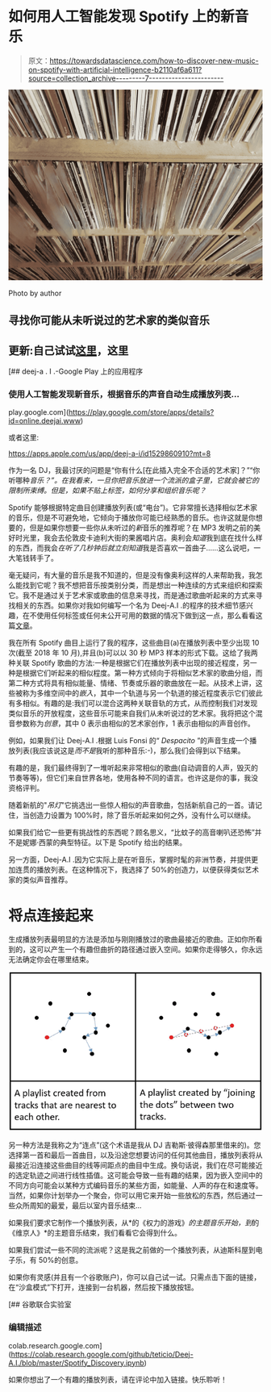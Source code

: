 # 如何用人工智能发现 Spotify 上的新音乐

> 原文：<https://towardsdatascience.com/how-to-discover-new-music-on-spotify-with-artificial-intelligence-b2110af6a611?source=collection_archive---------7----------------------->

![](img/ac66bbc65c3243606c6ea5dcf97d6919.png)

Photo by author

## 寻找你可能从未听说过的艺术家的类似音乐

## 更新:自己试试[这里](https://deej-ai.online)，这里

[](https://play.google.com/store/apps/details?id=online.deejai.www) [## deej-a . I .-Google Play 上的应用程序

### 使用人工智能发现新音乐，根据音乐的声音自动生成播放列表…

play.google.com](https://play.google.com/store/apps/details?id=online.deejai.www) 

或者这里:

https://apps.apple.com/us/app/deej-a-i/id1529860910?mt=8

作为一名 DJ，我最讨厌的问题是“你有什么[在此插入完全不合适的艺术家]？”“你听哪种*音乐？”。在我看来，一旦你把音乐放进一个流派的盒子里，它就会被它的限制所束缚。但是，如果不贴上标签，如何分享和组织音乐呢？*

Spotify 能够根据特定曲目创建播放列表(或“电台”)。它非常擅长选择相似艺术家的音乐，但是不可避免地，它倾向于播放你可能已经熟悉的音乐。也许这就是你想要的，但是如果你想要一些你从未听过的*新*音乐的推荐呢？在 MP3 发明之前的美好时光里，我会去伦敦皮卡迪利大街的果酱唱片店。奥利会*知道*我到底在找什么样的东西，而我会*在听了几秒钟后就立刻知道*我是否喜欢一首曲子……这么说吧，一大笔钱转手了。

毫无疑问，有大量的音乐是我不知道的，但是没有像奥利这样的人来帮助我，我怎么能找到它呢？我不想把音乐按类别分类，而是想出一种连续的方式来组织和探索它。我不是通过关于艺术家或歌曲的信息来寻找，而是通过歌曲听起来的方式来寻找相关的东西。如果你对我如何编写一个名为 Deej-A.I .的程序的技术细节感兴趣，在不使用任何标签或任何未公开可用的数据的情况下做到这一点，那么看看这篇[文章](/create-automatic-playlists-by-using-deep-learning-to-listen-to-the-music-b72836c24ce2)。

我在所有 Spotify 曲目上运行了我的程序，这些曲目(a)在播放列表中至少出现 10 次(截至 2018 年 10 月),并且(b)可以以 30 秒 MP3 样本的形式下载。这给了我两种关联 Spotify 歌曲的方法:一种是根据它们在播放列表中出现的接近程度，另一种是根据它们听起来的相似程度。第一种方式倾向于将相似艺术家的歌曲分组，而第二种方式将具有相似能量、情绪、节奏或乐器的歌曲放在一起。从技术上讲，这些被称为多维空间中的*嵌入*，其中一个轨道与另一个轨道的接近程度表示它们彼此有多相似。有趣的是:我们可以混合这两种关联音轨的方式，从而控制我们对发现类似音乐的开放程度，这些音乐可能来自我们从未听说过的艺术家。我将把这个混音参数称为*创意*，其中 0 表示由相似的艺术家创作，1 表示由相似的声音创作。

例如，如果我们让 Deej-A.I .根据 Luis Fonsi 的“ *Despacito* ”的声音生成一个播放列表(我应该说这是*而不是*我听的那种音乐:-)，那么我们会得到以下结果。

有趣的是，我们最终得到了一堆听起来非常相似的歌曲(自动调音的人声，毁灭的节奏等等)，但它们来自世界各地，使用各种不同的语言。也许这是你的事，我没资格评判。

随着新航的"*吊灯*"它挑选出一些惊人相似的声音歌曲，包括新航自己的一首。请记住，当创造力设置为 100%时，除了音乐听起来如何之外，没有什么可以继续。

如果我们给它一些更有挑战性的东西呢？顾名思义，“比蚊子的高音喇叭还恐怖”并不是妮娜·西蒙的典型特征。以下是 Spotify 给出的结果。

另一方面，Deej-A.I .因为它实际上是在听音乐，掌握时髦的非洲节奏，并提供更加连贯的播放列表。在这种情况下，我选择了 50%的创造力，以便获得类似艺术家的类似声音推荐。

# 将点连接起来

生成播放列表最明显的方法是添加与刚刚播放过的歌曲最接近的歌曲。正如你所看到的，这可以产生一个有趣但曲折的路径通过嵌入空间。如果你走得够久，你永远无法确定你会在哪里结束。

![](img/ce586efbb4e3825d1e709b6712a442b7.png)

另一种方法是我称之为“连点”(这个术语是我从 DJ 吉勒斯·彼得森那里借来的)。您选择第一首和最后一首曲目，以及沿途您想要访问的任何其他曲目，播放列表将从最接近沿连接这些曲目的线等间距点的曲目中生成。换句话说，我们在尽可能接近的选定轨迹之间进行线性插值。这可能会导致一些有趣的结果，因为嵌入空间中的不同方向可能会以某种方式编码音乐的某些方面，如能量、人声的存在和速度等。当然，如果你计划举办一个聚会，你可以用它来开始一些放松的东西，然后通过一些众所周知的最爱，最后以室内音乐结束…

如果我们要求它制作一个播放列表，从*的《权力的游戏》*的主题音乐开始，到*的《维京人》*的主题音乐结束，我们看看它会得到什么。

如果我们尝试一些不同的流派呢？这是我之前做的一个播放列表，从迪斯科屋到电子乐，有 50%的创意。

如果你有灵感(并且有一个谷歌账户)，你可以自己试一试。只需点击下面的链接，在“沙盒模式”下打开，连接到一台机器，然后按下播放按钮。

[](https://colab.research.google.com/github/teticio/Deej-A.I./blob/master/Spotify_Discovery.ipynb) [## 谷歌联合实验室

### 编辑描述

colab.research.google.com](https://colab.research.google.com/github/teticio/Deej-A.I./blob/master/Spotify_Discovery.ipynb) 

如果你想出了一个有趣的播放列表，请在评论中加入链接。快乐聆听！